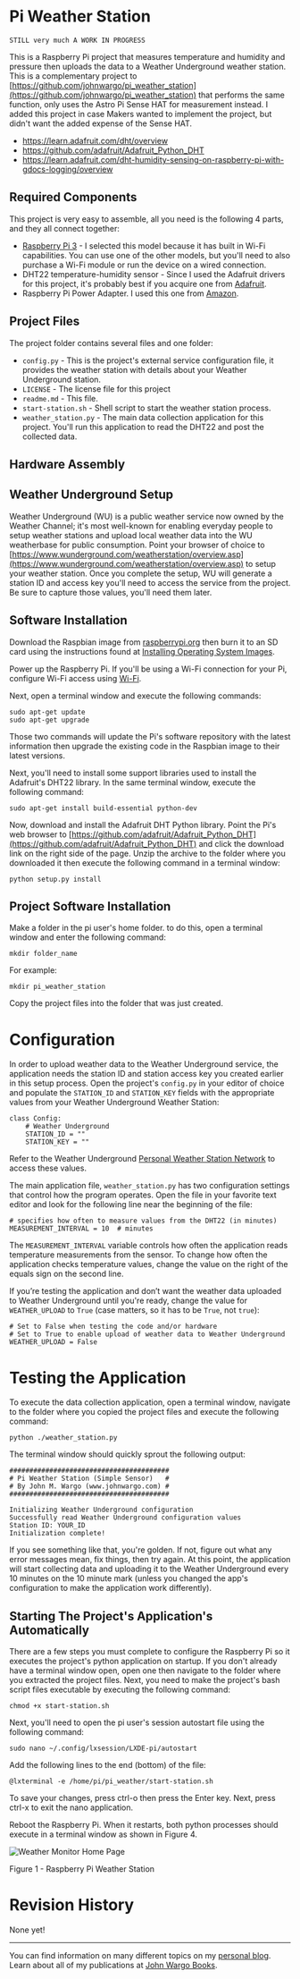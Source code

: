 Pi Weather Station
==================

`STILL very much A WORK IN PROGRESS`

This is a Raspberry Pi project that measures temperature and humidity and pressure then uploads the data to a Weather Underground weather station. This is a complementary project to [https://github.com/johnwargo/pi_weather_station](https://github.com/johnwargo/pi_weather_station) that performs the same function, only uses the Astro Pi Sense HAT for measurement instead.  I added this project in case Makers wanted to implement the project, but didn't want the added expense of the Sense HAT.   

+ https://learn.adafruit.com/dht/overview
+ https://github.com/adafruit/Adafruit_Python_DHT
+ https://learn.adafruit.com/dht-humidity-sensing-on-raspberry-pi-with-gdocs-logging/overview


 
Required Components
-----------------------------

This project is very easy to assemble, all you need is the following 4 parts, and they all connect together:

+ [Raspberry Pi 3](https://www.raspberrypi.org/products/raspberry-pi-3-model-b/) - I selected this model because it has built in Wi-Fi capabilities. You can use one of the other models, but you'll need to also purchase a Wi-Fi module or run the device on a wired connection.
+ DHT22 temperature-humidity sensor - Since I used the Adafruit drivers for this project, it's probably best if you acquire one from [Adafruit](https://www.adafruit.com/products/385). 
+ Raspberry Pi Power Adapter. I used this one from [Amazon](http://amzn.to/29VVzT4). 

Project Files
-----------------------------

The project folder contains several files and one folder: 

+ `config.py` - This is the project's external service configuration file, it provides the weather station with details about your Weather Underground station.
+ `LICENSE` - The license file for this project
+ `readme.md` - This file. 
+ `start-station.sh` - Shell script to start the weather station process. 
+ `weather_station.py` - The main data collection application for this project. You'll run this application to read the DHT22 and post the collected data.   

Hardware Assembly
-----------------------------



Weather Underground Setup
-----------------------------

Weather Underground (WU) is a public weather service now owned by the Weather Channel; it's most well-known for enabling everyday people to setup weather stations and upload local weather data into the WU weatherbase for public consumption. Point your browser of choice to [https://www.wunderground.com/weatherstation/overview.asp](https://www.wunderground.com/weatherstation/overview.asp) to setup your weather station. Once you complete the setup, WU will generate a station ID and access key you'll need to access the service from the project. Be sure to capture those values, you'll need them later.

Software Installation
-----------------------------

Download the Raspbian image from [raspberrypi.org](https://www.raspberrypi.org/downloads/raspbian/) then burn it to an SD card using the instructions found at [Installing Operating System Images](https://www.raspberrypi.org/documentation/installation/installing-images/README.md).

Power up the Raspberry Pi. If you'll be using a Wi-Fi connection for your Pi, configure Wi-Fi access using [Wi-Fi](https://www.raspberrypi.org/documentation/configuration/wireless/).

Next, open a terminal window and execute the following commands:

	sudo apt-get update
	sudo apt-get upgrade

Those two commands will update the Pi's software repository with the latest information then upgrade the existing code in the Raspbian image to their latest versions.

Next, you'll need to install some support libraries used to install the Adafruit's DHT22 library. In the same terminal window, execute the following command:

	sudo apt-get install build-essential python-dev

Now, download and install the Adafruit DHT Python library. Point the Pi's web browser to [https://github.com/adafruit/Adafruit_Python_DHT](https://github.com/adafruit/Adafruit_Python_DHT) and click the download link on the right side of the page. Unzip the archive to the folder where you downloaded it then execute the following command in a terminal window:

	python setup.py install


Project Software Installation
-----------------------------

Make a folder in the pi user's home folder. to do this, open a terminal window and enter the following command:
 
	mkdir folder_name

For example: 

	mkdir pi_weather_station

Copy the project files into the folder that was just created.

Configuration
=============

In order to upload weather data to the Weather Underground service, the application needs the station ID and station access key you created earlier in this setup process. Open the project's `config.py` in your editor of choice and populate the `STATION_ID` and `STATION_KEY` fields with the appropriate values from your Weather Underground Weather Station: 

	class Config:
    	# Weather Underground
    	STATION_ID = ""
    	STATION_KEY = ""

Refer to the Weather Underground [Personal Weather Station Network](https://www.wunderground.com/personal-weather-station/mypws) to access these values.

The main application file, `weather_station.py` has two configuration settings that control how the program operates. Open the file in your favorite text editor and look for the following line near the beginning of the file:

	# specifies how often to measure values from the DHT22 (in minutes)
	MEASUREMENT_INTERVAL = 10  # minutes

The `MEASUREMENT_INTERVAL` variable controls how often the application reads temperature measurements from the sensor. To change how often the application checks temperature values, change the value on the right of the equals sign on the second line.

If you’re testing the application and don’t want the weather data uploaded to Weather Underground until you're ready, change the value for `WEATHER_UPLOAD` to `True` (case matters, so it has to be `True`, not `true`):

	# Set to False when testing the code and/or hardware
	# Set to True to enable upload of weather data to Weather Underground
	WEATHER_UPLOAD = False

Testing the Application
=======================
  
To execute the data collection application, open a terminal window, navigate to the folder where you copied the project files and execute the following command: 

	python ./weather_station.py

The terminal window should quickly sprout the following output:

	########################################
	# Pi Weather Station (Simple Sensor)   #
	# By John M. Wargo (www.johnwargo.com) #
	########################################
	
	Initializing Weather Underground configuration
	Successfully read Weather Underground configuration values
	Station ID: YOUR_ID		
	Initialization complete!
 
If you see something like that, you're golden. If not, figure out what any error messages mean, fix things, then try again. At this point, the application will start collecting data and uploading it to the Weather Underground every 10 minutes on the 10 minute mark (unless you changed the app's configuration to make the application work differently).

Starting The Project's Application's Automatically
--------------------------------------------------

There are a few steps you must complete to configure the Raspberry Pi so it executes the project's python application on startup. If you don't already have a terminal window open, open one then navigate to the folder where you extracted the project files. Next, you need to make the project's bash script files executable by executing the following command:

    chmod +x start-station.sh
    
Next, you'll need to open the pi user's session autostart file using the following command:  

	sudo nano ~/.config/lxsession/LXDE-pi/autostart    

Add the following lines to the end (bottom) of the file:

	@lxterminal -e /home/pi/pi_weather/start-station.sh	

To save your changes, press ctrl-o then press the Enter key. Next, press ctrl-x to exit the nano application.
  
Reboot the Raspberry Pi. When it restarts, both python processes should execute in a terminal window as shown in Figure 4. 

![Weather Monitor Home Page](http://johnwargo.com/files/pi-weather-station-800.png)

Figure 1 - Raspberry Pi Weather Station

Revision History
================

None yet!

***

You can find information on many different topics on my [personal blog](http://www.johnwargo.com). Learn about all of my publications at [John Wargo Books](http://www.johnwargobooks.com). 
